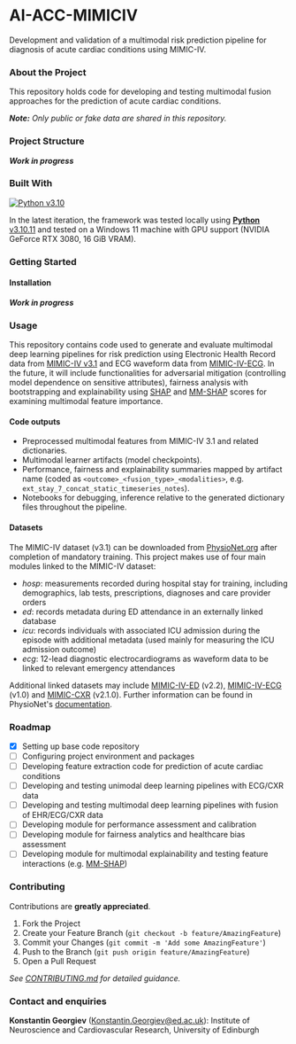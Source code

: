 # AI-ACC-MIMICIV
Development and validation of a multimodal risk prediction pipeline for diagnosis of acute cardiac conditions using MIMIC-IV.

### About the Project

This repository holds code for developing and testing multimodal fusion approaches for the prediction of acute cardiac conditions.

_**Note:** Only public or fake data are shared in this repository._

### Project Structure

**_Work in progress_**

### Built With

[![Python v3.10](https://img.shields.io/badge/Python-3.10-blue)](https://www.python.org/downloads/release/python-3100/)

In the latest iteration, the framework was tested locally using [**Python** v3.10.11](https://www.python.org/downloads/release/python-31011/) and tested on a Windows 11 machine with GPU support (NVIDIA GeForce RTX 3080, 16 GiB VRAM).

### Getting Started

#### Installation

**_Work in progress_**

### Usage
This repository contains code used to generate and evaluate multimodal deep learning pipelines for risk prediction using Electronic Health Record data from [MIMIC-IV v3.1](https://physionet.org/content/mimiciv/3.1/) and ECG waveform data from [MIMIC-IV-ECG](https://physionet.org/content/mimic-iv-ecg/1.0/). In the future, it will include functionalities for adversarial mitigation (controlling model dependence on sensitive attributes), fairness analysis with bootstrapping and explainability using [SHAP](https://shap.readthedocs.io/en/latest/) and [MM-SHAP](https://github.com/Heidelberg-NLP/MM-SHAP/) scores for examining multimodal feature importance.

#### Code outputs
- Preprocessed multimodal features from MIMIC-IV 3.1 and related dictionaries.
- Multimodal learner artifacts (model checkpoints).
- Performance, fairness and explainability summaries mapped by artifact name (coded as `<outcome>_<fusion_type>_<modalities>`, e.g. `ext_stay_7_concat_static_timeseries_notes`).
- Notebooks for debugging, inference relative to the generated dictionary files throughout the pipeline.

#### Datasets
The MIMIC-IV dataset (v3.1) can be downloaded from [PhysioNet.org](https://physionet.org) after completion of mandatory training. This project makes use of four main modules linked to the MIMIC-IV dataset:

- _hosp_: measurements recorded during hospital stay for training, including demographics, lab tests, prescriptions, diagnoses and care provider orders
- _ed_: records metadata during ED attendance in an externally linked database
- _icu_: records individuals with associated ICU admission during the episode with additional metadata (used mainly for measuring the ICU admission outcome)
- _ecg_: 12-lead diagnostic electrocardiograms as waveform data to be linked to relevant emergency attendances

Additional linked datasets may include [MIMIC-IV-ED](https://physionet.org/content/mimic-iv-ed/2.2/) (v2.2), [MIMIC-IV-ECG](https://physionet.org/content/mimic-iv-ecg/1.0/) (v1.0) and [MIMIC-CXR](https://physionet.org/content/mimic-cxr/2.1.0/) (v2.1.0). Further information can be found in PhysioNet's [documentation](https://mimic.mit.edu/).

### Roadmap

- [x] Setting up base code repository
- [ ] Configuring project environment and packages
- [ ] Developing feature extraction code for prediction of acute cardiac conditions
- [ ] Developing and testing unimodal deep learning pipelines with ECG/CXR data
- [ ] Developing and testing multimodal deep learning pipelines with fusion of EHR/ECG/CXR data
- [ ] Developing module for performance assessment and calibration
- [ ] Developing module for fairness analytics and healthcare bias assessment
- [ ] Developing module for multimodal explainability and testing feature interactions (e.g. [MM-SHAP](https://github.com/Heidelberg-NLP/MM-SHAP/))

### Contributing

Contributions are **greatly appreciated**.

1. Fork the Project
2. Create your Feature Branch (`git checkout -b feature/AmazingFeature`)
3. Commit your Changes (`git commit -m 'Add some AmazingFeature'`)
4. Push to the Branch (`git push origin feature/AmazingFeature`)
5. Open a Pull Request

_See [CONTRIBUTING.md](./CONTRIBUTING.md) for detailed guidance._

### Contact and enquiries

**Konstantin Georgiev** ([Konstantin.Georgiev@ed.ac.uk](Konstantin.Georgiev@ed.ac.uk)): Institute of Neuroscience and Cardiovascular Research, University of Edinburgh
